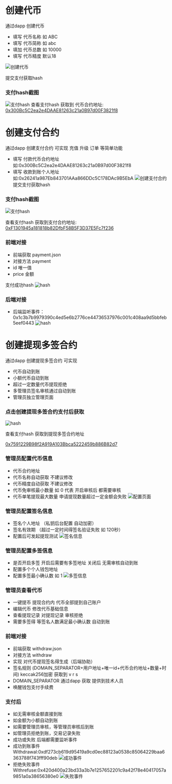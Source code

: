 # 创建代币

通过dapp 创建代币

* 填写 代币名称  如 ABC
* 填写 代币简称  如 abc
* 填加 代币总数  如 10000
* 填写 代币精度 默认18

![创建代币](https://caseapp.hnbangyao.net/uploads/20241112/e0490f37f2dc44c1f8e0588b520b52dc.png)

提交支付获取hash
### 支付hash截图
![支付hash](https://caseapp.hnbangyao.net/uploads/20241112/41e23a6290c5bd7852f7b7f7a032fdf7.png '付款hash')
查看支付hash
获取到 代币合约地址:
[0x300Bc5C2ea2e4DAAE81263c21a0B97d00F3821f8](https://testnet.bscscan.com/token/0x300Bc5C2ea2e4DAAE81263c21a0B97d00F3821f8)

# 创建支付合约

通过dapp 创建支付合约 可实现 充值 升级 订单 等简单功能

* 填写 付款代币合约地址 如:0x300Bc5C2ea2e4DAAE81263c21a0B97d00F3821f8
* 填写 收款到账个人地址  如:0x26241a987Eb843701AAa866DDc5C178DAc9B5EbA
![创建支付合约](https://caseapp.hnbangyao.net/uploads/20241112/90d48e60e6cf5023422f26080bb1b480.png)
提交支付获取hash
### 支付hash截图
![支付hash](https://caseapp.hnbangyao.net/uploads/20241112/4ae46e5117d96523863d60fb470d4607.png '付款hash')

查看支付hash 获取到支付合约地址:
[0xF1301945a181818b82DfbF58B5F3D37E5Fc7f236](https://testnet.bscscan.com/address/0xF1301945a181818b82DfbF58B5F3D37E5Fc7f236)

### 前端对接
* 前端获取 payment.json
* 对接方法 payment
* id 唯一值
* price 金额

支付成功hash
![hash](https://caseapp.hnbangyao.net/uploads/20241112/695fb6472f4feed456621b5debdc05c1.png)
### 后端对接
* 后端监听事件：0x1c3b7b9979390c4ed5e6b2776ce44736537976c001c408aa9d5bbfeb5eef0443
![hash](https://caseapp.hnbangyao.net/uploads/20241112/075c7076aeb069ee47c15a12e97ae04a.png)


# 创建提现多签合约

通过dapp 创建提现多签合约 可实现

* 代币自动到账
* 小额代币自动到账
* 超过一定数量代币提现拒绝
* 多管理员签名审核通过自动到账
* 管理员独立管理页面

### 点击创建提现多签合约支付后获取
![hash](https://caseapp.hnbangyao.net/uploads/20241112/cd79bc88d92499becc073410110b1add.png)

查看支付hash 获取到提现多签合约地址

[0x7591229B98f2A919A103Bbca5222459b886B82d7](https://testnet.bscscan.com/address/0x7591229B98f2A919A103Bbca5222459b886B82d7)
### 管理员配置代币信息

* 代币合约地址
* 代币名称自动获取 不建议修改
* 代币精度自动获取 不建议修改
* 代币免审核最小数量 如 0 代表 开启审核后 都需要审核
* 代币单笔提现最大数量 申请提现数量超过一定金额会失败
![配置页面](https://caseapp.hnbangyao.net/uploads/20241112/9d990595eb46b16702cd407f42af74e2.png)

### 管理员配置签名信息

* 签名个人地址 （私钥后台配置 自动加密）
* 签名有效期 （超过一定时间得签名验证失败 如 120秒）
* 配置后可发起提现测试
![签名信息](https://caseapp.hnbangyao.net/uploads/20241112/384453ded141ff37e9b775a04e0d5473.png)

### 管理员配置多签信息

* 是否开启多签 开启后需要有多签地址 关闭后 无需审核自动到账
* 配置多个个人钱包地址 
* 配置多签最小确认数 如 1 
![多签信息](https://caseapp.hnbangyao.net/uploads/20241112/14ccf1b4080a7694e77c5f0a9d4c9e6c.png)

### 管理员查看代币
* 一键提币  提现合约内 代币全部提到自己账户
* 编辑代币  修改代币基础信息
* 查看提现记录  对提现记录 审核拒绝
* 需要多签得 等签名人数满足最小确认数 自动到账

### 前端对接 
* 前端获取 withdraw.json
* 对接方法 withdraw
* 实现 对代币提现签名得生成（后端协助）
* 签名规则 (DOMAIN_SEPARATOR+用户地址+唯一id+代币合约地址+数量+时间) keccak256加密 获取到 v r s
* DOMAIN_SEPARATOR 通过dapp 获取 提供到技术人员
* 唤醒钱包支付手续费

### 支付后
* 如无需审核金额直接到账
* 如金额为小额自动到账
* 如需要管理员审核，等管理员审核后到账
* 如管理员拒绝到账，交易记录失败
* 成功或失败 后端都需要监听事件
* 成功到账事件 Withdrawal:0xdf273cb619d95419a9cd0ec88123a0538c85064229baa6363788f743fff90deb 
![成功事件](https://caseapp.hnbangyao.net/uploads/20241112/1163a46987b8e2cba54ec85f740c4c41.png)
* 拒绝失败事件 Withrefuse:0x420d400a23bd33a3b7e1257652201c9a42f78e40417057a9851a0a38656380e0
![失败事件](https://caseapp.hnbangyao.net/uploads/20241112/6334b3a34796d819e409fe185b67c1f0.png)


